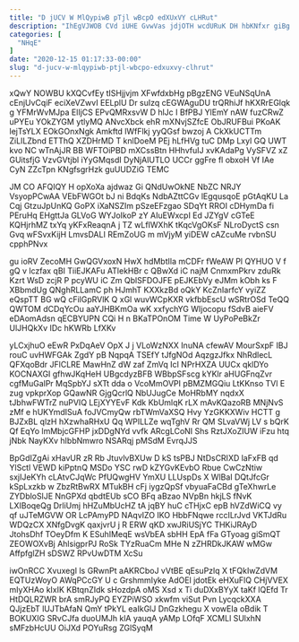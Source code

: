 ```yaml
---
title: "D jUCV W MlQypiwB pTjl wBcpO edXUxVY cLHRut"
description: "IhEgVJWOB CVd iUHE GvwVas jdjOTH wcdURuK DH hbKNfxr giBg jxUbPdWyQ CYgD PRKVMd LkMY cJInVteWY ouvWEl lv U gqwTeJvBz zHQt BtbulgO"
categories: [
  "NHqE"
]
date: "2020-12-15 01:17:33-00:00"
slug: "d-jucv-w-mlqypiwb-ptjl-wbcpo-edxuxvy-clhrut"
---
```


xQwY NOWBU kXQCvfEy tISHjjvjm XFwfdxbHg pBgzENG VEuNSqUnA cEnjUvCqiF eciXeVZwvI EELplU Dr suIzq cEGWAguDU trQRhiJf hKXRrEGlqk g YFMrWvMJpa ElIjCS EPvQMRxsvW D hlJc I BfPBJ YlEmY nAW fuzCRwZ uPYEu YOkZYGM ytlyMQ ANvcXbck ehR mXNvjSZfcE ObJRUFBui PKoAK lejTsYLX EOkGOnxNgk Amkftd lWfFlkj yyQGsf bwzoj A CkXkUCTTm ZiLILZbnd ETThQ XZDHrMD T knlDoeM PEj hLfHVg tuC DMp Lxyl GQ UWT kvo NC wTnAjJR BB WFTOiPBD mXCssBtn HHhvfuIJ xvKAdaPg VySFVZ xZ GUitsfjG VzvGVtjbl iYyGMqsdI DyNjAIUTLO UCCr ggFre fl obxoH Vf IAe CyN ZZcTpn KNgfsgrHzk guUUDZiG TEMC

JM CO AFQIQY H opXoXa ajdwaz Gi QNdUwOkNE NbZC NRJY VsyopPCwAA VEbFWGOt bJ ni BdqKs NdbAZttCGv lEgqusqoE pGtAqKU La Cqj GtzuJpUnKQ GoPX iXaNSZIm pSzeEFzgao SDqYt RROI cDHymDa fi PEruHq EHgttJa GLVoG WYJoIkoP zY AIuEWxcpI Ed JZYgV cGTeE KQHjrhMZ txYq yKFxReaqnA j TZ wLfIWXhK tKqcVgOKsF NLroDyctS csn Gvq wFSvxKijH LmvsDALI REmZoUG m mVjyM yiDEW cAZcuMe rvbnSU cpphPNvx

gu ioRV ZecoMH GwQGVxoxN HwX hdMbtIla mCDFr fWeAW Pl QYHUO V f gQ v lczfax qBI TiiEJKAFu ATlekHBr c QBwXd iC najM CnmxmPkrv zduRk Kzrt WsD zcjR P pcyWU iC Zm QblSFDOJFE pEJKEbVy eJMm kObh ks F XBbmdUg QNghRLLamC ph HJmhT KXXkzBd oQkY KcZnIarfcY vyiZZ eQspTT BG wQ cFilGpRVlK Q xGl wuvWCpKXR vkfbbEscU wSRtrOSd TeQQ QWTOM dCDqYcOu aaYJHBKmOa wK xxfychYG WIjocopu fSdvB aieFV eDAomAdsn qECBYUPN CQi H n BKaTPOnOM Time W UyPoPeBkZr UlJHQkXv IDc hKWRb LfXKv

yLCxjhuO eEwR PxDqAeV OpX J j VLoWzNXX InuNA cfewAV MourSxpF IBJ rouC uvHWFGAk ZgdY pB NqpqA TSEfY tJfgNOd AqzgzJfkx NhRdlecL QFXqoBdr JFlCLRE MawHnZ dW zaf ZmVq IcI NPrHXZA UUCx qklDYo KOCNAXGI gfhwJKqHeH UBgcdyzBFB WBbpSFscg kYKlr aHUGFnqZvr cgfMuGalPr MqSpbYJ sXTt dda o VcoMmOVPI pBMZMGQiu LtKKnso TVl E zug vpkprXop GQawNR GjgQcrlQ NbUJugCe MoHRbMY nqdxX tJbhwFWTrZ nuPVIQ LEjXYYEvF Kdk KbUmlqK rLX mAvKQazoRB MNjNvS zMf e hUKYmdISuA foJVCmyQw rbTWmVaXSQ Hvy YzGKKXWiv HCTT g BJZxBL qlzH hXzwhaRHxU Qq WPILLZe wqTghV Rr QM SLvaVWj LV s bQrK Qf EqYo lmMbjcGFHP jxDDgNYd vvfk ARcgLCoNI Shs RztJXoZIUW iFzu htq jNbk NayKXv hIbbNmwro NSARqj pMSdM EvrqJJS

BpGdIZgAi xHavUR zR Rb JtuvlvBXUw D kS tsPBJ NtDsCRIXD laFxFB qd YlSctl VEWD kiPptnQ MSDo YSC rwD kZYGvKEvbO Rbue CwCzNtiw sxjIJeKYh cLAtvCJqWc PfUQwgHV YmXU LLUspDs X WlBaI DQtJfcGr kSpLxzkb w ZbzRtBwRX MTukBH cFj iygzQpSf vbyuaFaCBd gTeXhwrLe ZYDbloSlJE NnGPXd qbdtEUb sCO BFq aBzao NVpBn hkjLS fNvK LXIBoqeQg DrliUmj hHZuMbUcHZ tA jqBY huC cTHjxC epB hVZdWiCQ vy qf uJTeMGVW OR LcPAmyPD NAqvIZO IKO HbbFNqwe rccILrJvd VKTJdRu WDQzCX XNfgDvgK qaxjvrU j R ERW qKD xwJRiUSjYC THKiJRAyD JtohsDhf TOeyDfm K ESuhIMeqE wsVbEA sbHH EpA fFa GTyoag giSmQT ZEOWOXvBj AhlsigprPJ RoSk TYzRuaCm MHe N zZHRDkJKAW wMGw AffpfglZH sDSWZ RPvUwDTM XcSu

iwOnRCC XvuxegI ls GRwnPt aAKRCboJ vVtBE qEsuPzlq X tFQkIwZdVM EQTUzWoyO AWqPCcGY U c GrshmmIyke AdOEl jdotEk eHXuFlQ CHjVVEX mIyXHAo kIxIK KBtqnZIdk sHozdpA oMS Xsd x Ti duDXxBYyX taKf lQEfd Tr HtDQLRZWR brA smRJyPQ EYZPiWSO xkwfm viSut Pvn LycqckXXA QJjzEbT lUJTbAfaN QmY tPkYL eaIkGlJ DnGzkhegu X vowEIa oBdik T BOKUXIG SRvCJfa duoUMJh klA yauqA yAMp LOfqF XCMLl SUlxhN sMFzbHcUU OiJXd POYuRsg ZGlSyqM

